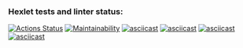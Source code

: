 ### Hexlet tests and linter status:

[![Actions Status](https://github.com/illdv/php-project-45/actions/workflows/hexlet-check.yml/badge.svg)](https://github.com/illdv/php-project-45/actions)
[![Maintainability](https://api.codeclimate.com/v1/badges/d91dcd51f9df6e8d2ac3/maintainability)](https://codeclimate.com/github/illdv/php-project-45/maintainability)
[![asciicast](https://asciinema.org/a/D4NbBjAa3Mi4dIimcrOAMb8RY.svg)](https://asciinema.org/a/D4NbBjAa3Mi4dIimcrOAMb8RY)
[![asciicast](https://asciinema.org/a/15JM5L98GldYEiGumzMsY9frB.svg)](https://asciinema.org/a/15JM5L98GldYEiGumzMsY9frB)
[![asciicast](https://asciinema.org/a/kS28IAnnDcWpimOEkunMI88lk.svg)](https://asciinema.org/a/kS28IAnnDcWpimOEkunMI88lk)
[![asciicast](https://asciinema.org/a/uiFWOZxhQWv2Chu918Lf8XUwQ.svg)](https://asciinema.org/a/uiFWOZxhQWv2Chu918Lf8XUwQ)
